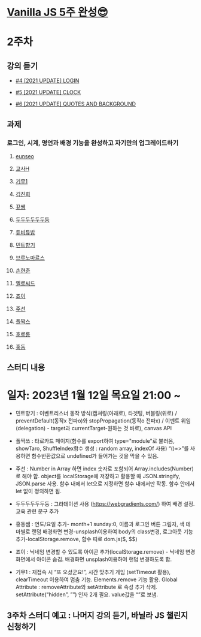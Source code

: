 # [Vanilla JS 5주 완성😎](<https://teacher-kiwi.github.io/study-together/(2023.01.)vanilla-js/>)

# 2주차

## 강의 듣기

- <a href="https://nomadcoders.co/javascript-for-beginners/lectures/2899" target="_blank">#4 [2021 UPDATE] LOGIN</a>

- <a href="https://nomadcoders.co/javascript-for-beginners/lectures/2907" target="_blank">#5 [2021 UPDATE] CLOCK</a>

- <a href="https://nomadcoders.co/javascript-for-beginners/lectures/2911" target="_blank">#6 [2021 UPDATE] QUOTES AND BACKGROUND</a>

## 과제

### 로그인, 시계, 명언과 배경 기능을 완성하고 자기만의 업그레이드하기

1. <a href="https://teacher-kiwi.github.io/study-together/(2023.01.)vanilla-js/week2/eunseo/" target="_blank">eunseo</a>

2. <a href="https://teacher-kiwi.github.io/study-together/(2023.01.)vanilla-js/week2/교사H/" target="_blank">교사H</a>

3. <a href="https://teacher-kiwi.github.io/study-together/(2023.01.)vanilla-js/week2/기무1/" target="_blank">기무1</a>

4. <a href="https://teacher-kiwi.github.io/study-together/(2023.01.)vanilla-js/week2/김진희/" target="_blank">김진희</a>

5. <a href="https://teacher-kiwi.github.io/study-together/(2023.01.)vanilla-js/week2/뀨쌤/" target="_blank">뀨쌤</a>

6. <a href="https://teacher-kiwi.github.io/study-together/(2023.01.)vanilla-js/week2/두두두두두두둥/" target="_blank">두두두두두두둥</a>

7. <a href="https://teacher-kiwi.github.io/study-together/(2023.01.)vanilla-js/week2/듀비듀밥/" target="_blank">듀비듀밥</a>

8. <a href="https://teacher-kiwi.github.io/study-together/(2023.01.)vanilla-js/week2/민트향기/" target="_blank">민트향기</a>

9. <a href="https://teacher-kiwi.github.io/study-together/(2023.01.)vanilla-js/week2/브루노마르스/" target="_blank">브루노마르스</a>

10. <a href="https://teacher-kiwi.github.io/study-together/(2023.01.)vanilla-js/week2/손현준/" target="_blank">손현준</a>

11. <a href="https://teacher-kiwi.github.io/study-together/(2023.01.)vanilla-js/week2/옐로씨드/" target="_blank">옐로씨드</a>

12. <a href="https://teacher-kiwi.github.io/study-together/(2023.01.)vanilla-js/week2/죠이/" target="_blank">죠이</a>

13. <a href="https://teacher-kiwi.github.io/study-together/(2023.01.)vanilla-js/week2/주선/" target="_blank">주선</a>

14. <a href="https://teacher-kiwi.github.io/study-together/(2023.01.)vanilla-js/week2/폴짝스/" target="_blank">폴짝스</a>

15. <a href="https://teacher-kiwi.github.io/study-together/(2023.01.)vanilla-js/week2/호로롱/" target="_blank">호로롱</a>

16. <a href="https://teacher-kiwi.github.io/study-together/(2023.01.)vanilla-js/week2/홍동/" target="_blank">홍동</a>

## 스터디 내용

# 일자: 2023년 1월 12일 목요일 21:00 ~

- 민트향기 : 이벤트리스너 동작 방식(캡쳐링(아래로), 타겟팅, 버블링(위로) / preventDefault(동작x 전파o)와 stopPropagation(동작o 전파x) / 이벤트 위임(delegation) - target과 currentTarget-원하는 것 바로), canvas API

- 폴짝쓰 : 타로카드 페이지(함수를 export하여 type="module"로 불러옴, showTaro, ShuffleIndex함수 생성 : random array, indexOf 사용) “()=>”를 사용하면 함수반환값으로 undefined가 들어가는 것을 막을 수 있음.

- 주선 : Number in Array 하면 index 숫자로 포함되어 Array.includes(Number)로 해야 함. object를 localStorage에 저장하고 활용할 때 JSON.stringify, JSON.parse 사용.
  함수 내에서 let으로 지정하면 함수 내에서만 작동. 함수 안에서 let 없이 정의하면 됨.

- 두두두두두두둥 : 그라데이션 사용 (https://webgradients.com/) 하여 배경 설정. 교육 관련 문구 추가

- 홍동쌤 : 연도/요일 추가- month+1 sunday:0, 이름과 로그인 버튼 그림자, 색 테마별로 랜덤 배경화면 변경-unsplash이용하여 body의 class변경, 로그아웃 기능 추가-localStorage.remove, 함수 따로 dom.js($, $$)

- 죠이 : 닉네임 변경할 수 있도록 아이콘 추가(localStorage.remove) - 닉네임 변경화면에서 아이콘 숨김.
  배경화면 unsplash이용하여 랜덤 변경하도록 함.

- 기무1 : 재접속 시 “또 오셨군요!”, 시간 맞추기 게임 (setTimeout 활용), clearTimeout 이용하여 멈춤 기능. Elements.remove 기능 활용. Global Attribute : removeAttribute와 setAttribute 로 속성 추가 삭제. setAttribute(“hidden”, ””) 인자 2개 필요. value값을 “”로 보냄.

## 3주차 스터디 예고 : 나머지 강의 듣기, 바닐라 JS 챌린지 신청하기
